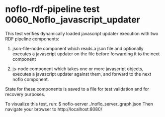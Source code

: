 # noflo-rdf-pipeline test 0060_Noflo_javascript_updater 

This test verifies dynamically loaded javascript updater execution with two
RDF pipeline components: 

   1. json-file-node component which reads a json file and optionally executes a javascript
      updater on the file before forwarding it to the next component

   2. js-node component which takes one or more javascript objects, executes a javascript
      updater against them, and forward to the next noflo component.

State for these components is saved to a file for test validation and for recovery purposes.

To visualize this test, run: 
    $ noflo-server ./noflo_server_graph.json
Then navigate your browser to http://localhost:8080/
